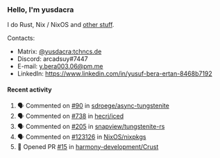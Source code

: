 ### Hello, I'm yusdacra

I do Rust, Nix / NixOS and [other stuff](https://yusdacra.gitlab.io/info/about).

Contacts:
- Matrix: [@yusdacra:tchncs.de](https://matrix.to/#/@yusdacra:tchncs.de)
- Discord: arcadsuy#7447
- E-mail: y.bera003.06@pm.me
- LinkedIn: https://www.linkedin.com/in/yusuf-bera-ertan-8468b7192

#### Recent activity

<!--START_SECTION:activity-->
1. 🗣 Commented on [#90](https://github.com/sdroege/async-tungstenite/issues/90) in [sdroege/async-tungstenite](https://github.com/sdroege/async-tungstenite)
2. 🗣 Commented on [#738](https://github.com/hecrj/iced/issues/738) in [hecrj/iced](https://github.com/hecrj/iced)
3. 🗣 Commented on [#205](https://github.com/snapview/tungstenite-rs/issues/205) in [snapview/tungstenite-rs](https://github.com/snapview/tungstenite-rs)
4. 🗣 Commented on [#123126](https://github.com/NixOS/nixpkgs/issues/123126) in [NixOS/nixpkgs](https://github.com/NixOS/nixpkgs)
5. 💪 Opened PR [#15](https://github.com/harmony-development/Crust/pull/15) in [harmony-development/Crust](https://github.com/harmony-development/Crust)
<!--END_SECTION:activity-->
